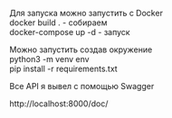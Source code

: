 Для запуска можно запустить с Docker
<br>docker build . - собираем</br>
docker-compose up -d - запуск

Можно запустить создав окружение
<br>python3 -m venv env</br>
pip install -r requirements.txt

Все API я вывел с помощью Swagger

http://localhost:8000/doc/
